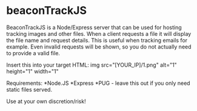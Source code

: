 # beaconTrackJS
BeaconTrackJS is a Node/Express server that can be used for hosting tracking images and other files. 
When a client requests a file it will display the file name and request details. This is useful when tracking emails for example.
Even invalid requests will be shown, so you do not actually need to provide a valid file.

Insert this into your target HTML: img src="[YOUR_IP]/1.png" alt="1" height="1" width="1"

Requirements:
*Node.JS
*Express
*PUG - leave this out if you only need static files served.

Use at your own discretion/risk! 
